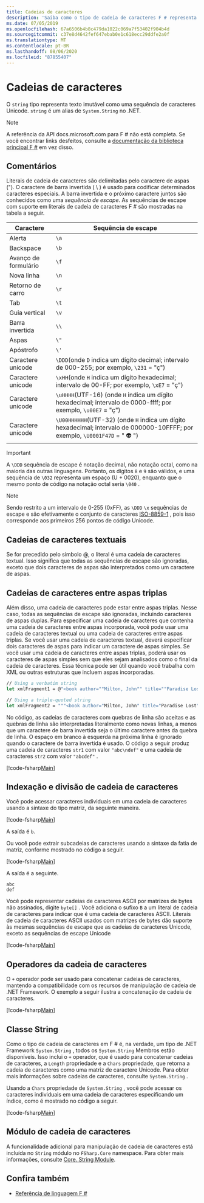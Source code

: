 ```yaml
---
title: Cadeias de caracteres
description: 'Saiba como o tipo de cadeia de caracteres F # representa um texto imutável como uma sequência de caracteres Unicode.'
ms.date: 07/05/2019
ms.openlocfilehash: 67a6506b4b8c479da1022c069a7f53402f904b4d
ms.sourcegitcommit: c37e8d4642fef647ebab0e1c618ecc29ddfe2a0f
ms.translationtype: MT
ms.contentlocale: pt-BR
ms.lasthandoff: 08/06/2020
ms.locfileid: "87855407"
---
```

# <a name="strings"></a>Cadeias de caracteres

O `string` tipo representa texto imutável como uma sequência de caracteres Unicode. `string` é um alias de `System.String` no .NET.

> [!NOTE]
> A referência da API docs.microsoft.com para F # não está completa. Se você encontrar links desfeitos, consulte a [documentação da biblioteca principal F #](https://fsharp.github.io/fsharp-core-docs/) em vez disso.

## <a name="remarks"></a>Comentários

Literais de cadeia de caracteres são delimitadas pelo caractere de aspas ("). O caractere de barra invertida ( \\ ) é usado para codificar determinados caracteres especiais. A barra invertida e o próximo caractere juntos são conhecidos como uma *sequência de escape*. As sequências de escape com suporte em literais de cadeia de caracteres F # são mostradas na tabela a seguir.

|Caractere|Sequência de escape|
|---------|---------------|
|Alerta|`\a`|
|Backspace|`\b`|
|Avanço de formulário|`\f`|
|Nova linha|`\n`|
|Retorno de carro|`\r`|
|Tab|`\t`|
|Guia vertical|`\v`|
|Barra invertida|`\\`|
|Aspas|`\"`|
|Apóstrofo|`\'`|
|Caractere unicode|`\DDD`(onde `D` indica um dígito decimal; intervalo de 000-255; por exemplo, `\231` = "ç")|
|Caractere unicode|`\xHH`(onde `H` indica um dígito hexadecimal; intervalo de 00-FF; por exemplo, `\xE7` = "ç")|
|Caractere unicode|`\uHHHH`(UTF-16) (onde `H` indica um dígito hexadecimal; intervalo de 0000-ffff;  por exemplo, `\u00E7` = "ç")|
|Caractere unicode|`\U00HHHHHH`(UTF-32) (onde `H` indica um dígito hexadecimal; intervalo de 000000-10FFFF;  por exemplo, `\U0001F47D` = " 👽 ")|

> [!IMPORTANT]
> A `\DDD` sequência de escape é notação decimal, não notação octal, como na maioria das outras linguagens. Portanto, os dígitos `8` e `9` são válidos, e uma sequência de `\032` representa um espaço (U + 0020), enquanto que o mesmo ponto de código na notação octal seria `\040` .

> [!NOTE]
> Sendo restrito a um intervalo de 0-255 (0xFF), as `\DDD` `\x` sequências de escape e são efetivamente o conjunto de caracteres [ISO-8859-1](https://en.wikipedia.org/wiki/ISO/IEC_8859-1#Code_page_layout) , pois isso corresponde aos primeiros 256 pontos de código Unicode.

## <a name="verbatim-strings"></a>Cadeias de caracteres textuais

Se for precedido pelo símbolo @, o literal é uma cadeia de caracteres textual. Isso significa que todas as sequências de escape são ignoradas, exceto que dois caracteres de aspas são interpretados como um caractere de aspas.

## <a name="triple-quoted-strings"></a>Cadeias de caracteres entre aspas triplas

Além disso, uma cadeia de caracteres pode estar entre aspas triplas. Nesse caso, todas as sequências de escape são ignoradas, incluindo caracteres de aspas duplas. Para especificar uma cadeia de caracteres que contenha uma cadeia de caracteres entre aspas incorporada, você pode usar uma cadeia de caracteres textual ou uma cadeia de caracteres entre aspas triplas. Se você usar uma cadeia de caracteres textual, deverá especificar dois caracteres de aspas para indicar um caractere de aspas simples. Se você usar uma cadeia de caracteres entre aspas triplas, poderá usar os caracteres de aspas simples sem que eles sejam analisados como o final da cadeia de caracteres. Essa técnica pode ser útil quando você trabalha com XML ou outras estruturas que incluem aspas incorporadas.

```fsharp
// Using a verbatim string
let xmlFragment1 = @"<book author=""Milton, John"" title=""Paradise Lost"">"

// Using a triple-quoted string
let xmlFragment2 = """<book author="Milton, John" title="Paradise Lost">"""
```

No código, as cadeias de caracteres com quebras de linha são aceitas e as quebras de linha são interpretadas literalmente como novas linhas, a menos que um caractere de barra invertida seja o último caractere antes da quebra de linha. O espaço em branco à esquerda na próxima linha é ignorado quando o caractere de barra invertida é usado. O código a seguir produz uma cadeia de caracteres `str1` com valor `"abc\ndef"` e uma cadeia de caracteres `str2` com valor `"abcdef"` .

[!code-fsharp[Main](~/samples/snippets/fsharp/lang-ref-1/snippet1001.fs)]

## <a name="string-indexing-and-slicing"></a>Indexação e divisão de cadeia de caracteres

Você pode acessar caracteres individuais em uma cadeia de caracteres usando a sintaxe do tipo matriz, da seguinte maneira.

[!code-fsharp[Main](~/samples/snippets/fsharp/lang-ref-1/snippet1002.fs)]

A saída é `b`.

Ou você pode extrair subcadeias de caracteres usando a sintaxe da fatia de matriz, conforme mostrado no código a seguir.

[!code-fsharp[Main](~/samples/snippets/fsharp/lang-ref-1/snippet1003.fs)]

A saída é a seguinte.

```console
abc
def
```

Você pode representar cadeias de caracteres ASCII por matrizes de bytes não assinados, digite `byte[]` . Você adiciona o sufixo `B` a um literal de cadeia de caracteres para indicar que é uma cadeia de caracteres ASCII. Literais de cadeia de caracteres ASCII usados com matrizes de bytes dão suporte às mesmas sequências de escape que as cadeias de caracteres Unicode, exceto as sequências de escape Unicode

[!code-fsharp[Main](~/samples/snippets/fsharp/lang-ref-1/snippet1004.fs)]

## <a name="string-operators"></a>Operadores da cadeia de caracteres

O `+` operador pode ser usado para concatenar cadeias de caracteres, mantendo a compatibilidade com os recursos de manipulação de cadeia de .NET Framework. O exemplo a seguir ilustra a concatenação de cadeia de caracteres.

[!code-fsharp[Main](~/samples/snippets/fsharp/lang-ref-1/snippet1006.fs)]

## <a name="string-class"></a>Classe String

Como o tipo de cadeia de caracteres em F # é, na verdade, um tipo de .NET Framework `System.String` , todos os `System.String` Membros estão disponíveis. Isso inclui o `+` operador, que é usado para concatenar cadeias de caracteres, a `Length` propriedade e a `Chars` propriedade, que retorna a cadeia de caracteres como uma matriz de caractere Unicode. Para obter mais informações sobre cadeias de caracteres, consulte `System.String` .

Usando a `Chars` propriedade de `System.String` , você pode acessar os caracteres individuais em uma cadeia de caracteres especificando um índice, como é mostrado no código a seguir.

[!code-fsharp[Main](~/samples/snippets/fsharp/lang-ref-1/snippet1005.fs)]

## <a name="string-module"></a>Módulo de cadeia de caracteres

A funcionalidade adicional para manipulação de cadeia de caracteres está incluída no `String` módulo no `FSharp.Core` namespace. Para obter mais informações, consulte [Core. String Module](https://msdn.microsoft.com/visualfsharpdocs/conceptual/core.string-module-%5bfsharp%5d).

## <a name="see-also"></a>Confira também

- [Referência de linguagem F #](index.md)
